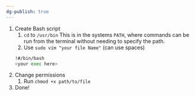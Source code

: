 ```yaml
---
dg-publish: true
---
```

1. Create Bash script
	1. `cd` to `/usr/bin`
		This is in the systems `PATH`, where commands can be run from the terminal without needing to specify the path.
	2. Use `sudo vim "your file Name"` (can use spaces)
	```bash
	!#/bin/bash
	<your exec here>
	```
2. Change permissions
	1. Run `chmod +x path/to/file`
3. Done!